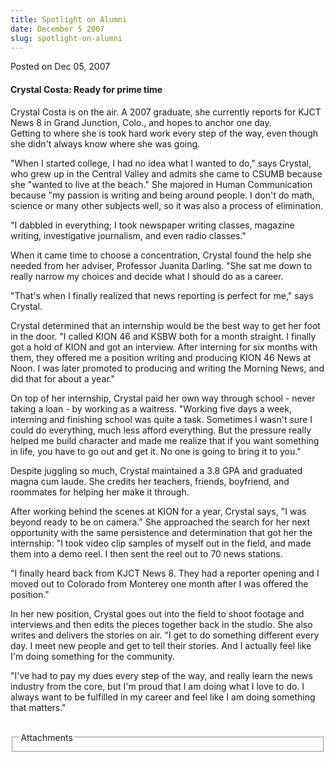 ```yaml
---
title: Spotlight on Alumni
date: December 5 2007
slug: spotlight-on-alumni
---
```





<span class="date">Posted on Dec 05, 2007    </span>
<h4>Crystal Costa: Ready for prime time</h4>
<p>Crystal Costa is on the air. A 2007 graduate, she currently
reports for KJCT News 8 in Grand Junction, Colo., and hopes to
anchor one day.<br>
Getting to where she is took hard work every step of the way, even
though she didn&apos;t always know where she was going.</br></p>
<p>&quot;When I started college, I had no idea what I wanted to do,&quot;
says Crystal, who grew up in the Central Valley and admits she came
to CSUMB because she &quot;wanted to live at the beach.&quot; She majored in
Human Communication because &quot;my passion is writing and being around
people. I don&apos;t do math, science or many other subjects well, so it
was also a process of elimination.</p>
<p>&quot;I dabbled in everything; I took newspaper writing classes,
magazine writing, investigative journalism, and even radio
classes.&quot;</p>
<p>When it came time to choose a concentration, Crystal found the
help she needed from her adviser, Professor Juanita Darling. &quot;She
sat me down to really narrow my choices and decide what I should do
as a career.</p>
<p>&quot;That&apos;s when I finally realized that news reporting is perfect
for me,&quot; says Crystal.</p>
<p>Crystal determined that an internship would be the best way to
get her foot in the door. &quot;I called KION 46 and KSBW both for a
month straight. I finally got a hold of KION and got an interview.
After interning for six months with them, they offered me a
position writing and producing KION 46 News at Noon. I was later
promoted to producing and writing the Morning News, and did that
for about a year.&quot;</p>
<p>On top of her internship, Crystal paid her own way through
school - never taking a loan - by working as a waitress. &quot;Working
five days a week, interning and finishing school was quite a task.
Sometimes I wasn&apos;t sure I could do everything, much less afford
everything. But the pressure really helped me build character and
made me realize that if you want something in life, you have to go
out and get it. No one is going to bring it to you.&quot;</p>
<p>Despite juggling so much, Crystal maintained a 3.8 GPA and
graduated magna cum laude. She credits her teachers, friends,
boyfriend, and roommates for helping her make it through.</p>
<p>After working behind the scenes at KION for a year, Crystal
says, &quot;I was beyond ready to be on camera.&quot; She approached the
search for her next opportunity with the same persistence and
determination that got her the internship: &quot;I took video clip
samples of myself out in the field, and made them into a demo reel.
I then sent the reel out to 70 news stations.</p>
<p>&quot;I finally heard back from KJCT News 8. They had a reporter
opening and I moved out to Colorado from Monterey one month after I
was offered the position.&quot;</p>
<p>In her new position, Crystal goes out into the field to shoot
footage and interviews and then edits the pieces together back in
the studio. She also writes and delivers the stories on air. &quot;I get
to do something different every day. I meet new people and get to
tell their stories. And I actually feel like I&apos;m doing something
for the community.</p>
<p>&quot;I&apos;ve had to pay my dues every step of the way, and really learn
the news industry from the core, but I&apos;m proud that I am doing what
I love to do. I always want to be fulfilled in my career and feel
like I am doing something that matters.&quot;</p>
<br>
<fieldset class="fieldgroup group-attachments">
<legend>Attachments</legend>
<div class="field field-type-emvideo field-field-attach-video">
<div class="field-items">
<div class="field-item odd">
<div class="emvideo emvideo-video emvideo-"/>
</div>
</div>
</div>
</fieldset>
</br>




